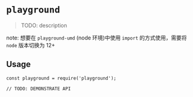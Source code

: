 # `playground`

> TODO: description

note: 想要在 `playground-umd` (node 环境)中使用 `import` 的方式使用，需要将`node` 版本切换为 12+

## Usage

```
const playground = require('playground');

// TODO: DEMONSTRATE API
```
